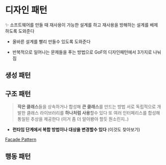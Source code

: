# 디자인 패턴


<aside>
✨ 소프트웨어를 만들 때 재사용이 가능한 설계를 하고 재사용을 방해하는 설계를 배제하도록 도와준다

- 올바른 설계를 빨리 만들수 있도록 도와준다
</aside>

- 반복적으로 일어나는 문제들을 푸는 방법으로 GoF의 디자인패턴에서 3가지로 나눠짐

## 생성 패턴

## 구조 패턴

> **작은 클래스**들을 상속하거나 합성해 **큰 클래스**를 만드는 방법
서로 독립적으로 개발한 클래스 라이브러리를 **하나처럼 사용**할수 있다 
또 여러 인터페리스를 합성해  통일된 추상을 제공한다 (이거 좀 더 알아봥야 할듯 뭔소린지..)
> 
- **런타임 단계에서 복합 방법이나 대상을 변경할수 있다**  (이것도 찾아보기)

[Facade Pattern](https://www.notion.so/Facade-Pattern-e055f6c05e784688b8f721181515063f?pvs=21) 

## 행동 패턴
